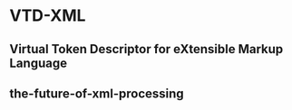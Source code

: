 # VTD-XML
## Virtual Token Descriptor for eXtensible Markup Language 

## the-future-of-xml-processing
